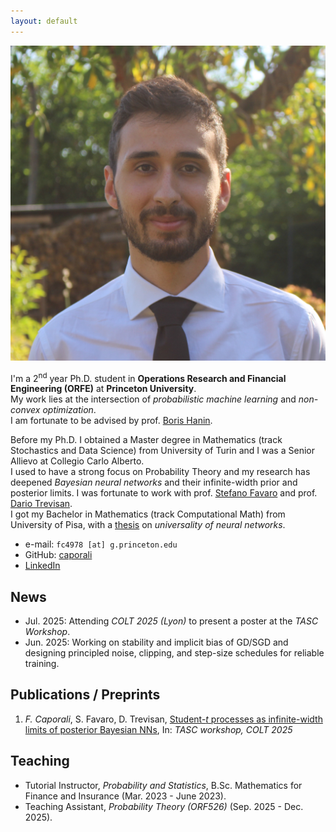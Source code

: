 ```yaml
---
layout: default
---
```


<img class = "profile-picture" src = "files/profile_pic_caporali.jpg">

I'm a 2<sup>nd</sup> year Ph.D. student in **Operations Research and Financial Engineering (ORFE)** at **Princeton University**. <br>
My work lies at the intersection of *probabilistic machine learning* and *non-convex optimization*. <br>
I am fortunate to be advised by prof. [Boris Hanin](https://boris-hanin.github.io/).

Before my Ph.D. I obtained a Master degree in Mathematics (track Stochastics and Data Science) from University of Turin and I was a Senior Allievo at Collegio Carlo Alberto. <br>
I used to have a strong focus on Probability Theory and my research has deepened *Bayesian neural networks* and their infinite-width prior and posterior limits. I was fortunate to work with prof. [Stefano Favaro](https://sites.carloalberto.org/favaro/) and prof. [Dario Trevisan](https://web.dm.unipi.it/trevisan/en/). <br>
I got my Bachelor in Mathematics (track Computational Math) from University of Pisa, with a [thesis](https://github.com/caporali/bsc_thesis/blob/main/thesis.pdf) on *universality of neural networks*.

- e-mail: `fc4978 [at] g.princeton.edu`
- GitHub: [caporali](https://github.com/caporali)
- [LinkedIn](https://www.linkedin.com/in/francescocaporali/) 

## News
- Jul. 2025: Attending *COLT 2025 (Lyon)* to present a poster at the *TASC Workshop*.
- Jun. 2025: Working on stability and implicit bias of GD/SGD and designing principled noise, clipping, and step-size schedules for
reliable training.

## Publications / Preprints
1. *F. Caporali*, S. Favaro, D. Trevisan, 
	[Student-$t$ processes as infinite-width limits of posterior Bayesian NNs](https://openreview.net/pdf?id=iUppQcPAMK),
	In: *TASC workshop, COLT 2025*

## Teaching
- Tutorial Instructor, *Probability and Statistics*, B.Sc. Mathematics for Finance and Insurance (Mar. 2023 - June 2023).
- Teaching Assistant, *Probability Theory (ORF526)* (Sep. 2025 - Dec. 2025).